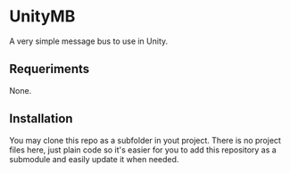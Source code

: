 UnityMB
============

A very simple message bus to use in Unity.

## Requeriments

None.

## Installation

You may clone this repo as a subfolder in yout project. There is no project files here, just plain code so it's easier for you to add this repository as a submodule and easily update it when needed.
